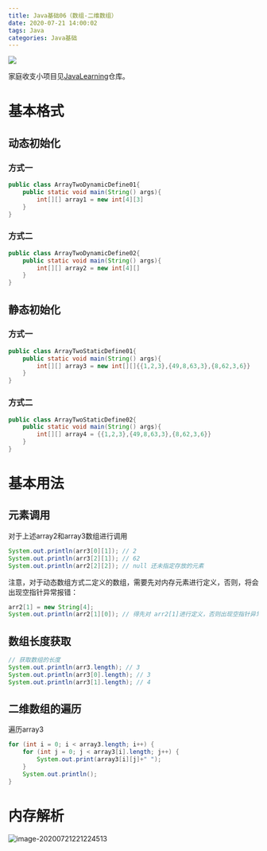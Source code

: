 ```yaml
---
title: Java基础06（数组-二维数组）
date: 2020-07-21 14:00:02
tags: Java
categories: Java基础
---
```




![](https://cdn.jsdelivr.net/gh/YuanbaoQiang/PicGoBed/img/20200721141209.png)

家庭收支小项目见[JavaLearning](https://github.com/YuanbaoQiang/JavaLearning)仓库。

<!--more-->

# 基本格式

## 动态初始化

### 方式一

```java
public class ArrayTwoDynamicDefine01{
    public static void main(String() args){
        int[][] array1 = new int[4][3]
    }
}
```

### 方式二

```java
public class ArrayTwoDynamicDefine02{
    public static void main(String() args){
        int[][] array2 = new int[4][]
    }
}
```

## 静态初始化

### 方式一

```java
public class ArrayTwoStaticDefine01{
    public static void main(String() args){
        int[][] array3 = new int[][]{{1,2,3},{49,8,63,3},{8,62,3,6}}
    }
}
```

### 方式二

```java
public class ArrayTwoStaticDefine02{
    public static void main(String() args){
        int[][] array4 = {{1,2,3},{49,8,63,3},{8,62,3,6}}
    }
}
```

# 基本用法

## 元素调用

对于上述array2和array3数组进行调用

```java
System.out.println(arr3[0][1]); // 2
System.out.println(arr3[2][1]); // 62
System.out.println(arr2[2][2]); // null 还未指定存放的元素
```

注意，对于动态数组方式二定义的数组，需要先对内存元素进行定义，否则，将会出现空指针异常报错：

```java
arr2[1] = new String[4];
System.out.println(arr2[1][0]); // 得先对 arr2[1]进行定义，否则出现空指针异常
```

## 数组长度获取

```java
// 获取数组的长度
System.out.println(arr3.length); // 3
System.out.println(arr3[0].length); // 3
System.out.println(arr3[1].length); // 4
```

## 二维数组的遍历

遍历array3

```java
for (int i = 0; i < array3.length; i++) {
    for (int j = 0; j < array3[i].length; j++) {
        System.out.print(array3[i][j]+" ");
    }
    System.out.println();
}
```

# 内存解析

![image-20200721221224513](https://cdn.jsdelivr.net/gh/YuanbaoQiang/PicGoBed/img/20200721221224.png)

